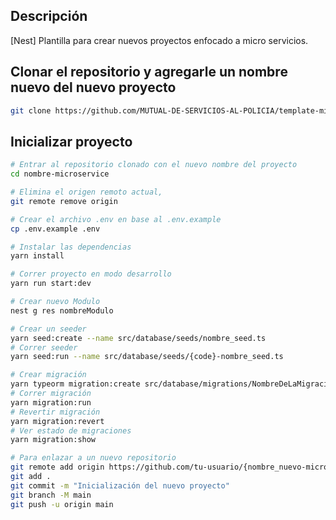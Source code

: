 ## Descripción

[Nest] Plantilla para crear nuevos proyectos enfocado a micro servicios.

## Clonar el repositorio y agregarle un nombre nuevo del nuevo proyecto

```bash
git clone https://github.com/MUTUAL-DE-SERVICIOS-AL-POLICIA/template-microservice.git nombre-service
```

## Inicializar proyecto

```bash
# Entrar al repositorio clonado con el nuevo nombre del proyecto
cd nombre-microservice

# Elimina el origen remoto actual,
git remote remove origin

# Crear el archivo .env en base al .env.example
cp .env.example .env

# Instalar las dependencias
yarn install

# Correr proyecto en modo desarrollo
yarn run start:dev

# Crear nuevo Modulo
nest g res nombreModulo

# Crear un seeder
yarn seed:create --name src/database/seeds/nombre_seed.ts
# Correr seeder
yarn seed:run --name src/database/seeds/{code}-nombre_seed.ts

# Crear migración
yarn typeorm migration:create src/database/migrations/NombreDeLaMigración
# Correr migración
yarn migration:run
# Revertir migración
yarn migration:revert
# Ver estado de migraciones
yarn migration:show

# Para enlazar a un nuevo repositorio
git remote add origin https://github.com/tu-usuario/{nombre_nuevo-microservice}.git
git add .
git commit -m "Inicialización del nuevo proyecto"
git branch -M main
git push -u origin main
```